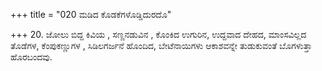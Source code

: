 +++
title = "020 ಮಡಿದ ಕೊಡಕೆಗಳೊಡ್ಡಿದುರದೊ"

+++
20. ಜೋಲು ಬಿದ್ದ ಕಿವಿಯ , ಸಣ್ಣನಡುವಿನ , ಕೊಂಕಿದ ಉಗುರಿನ,  ಉದ್ದವಾದ ದೇಹದ, ಮಾಂಸವಿಲ್ಲದ ತೊಡೆಗಳ, ಕೆಂಪುಕಣ್ಣುಗಳ , ಸಿಡಿಲಗರ್ಜನೆ ಹೊಂದಿದ, ಬೇಟೆನಾಯಿಗಳು ಆಕಾಶವನ್ನೇ ತುಡುಕುವಂತೆ ಬೊಗಳುತ್ತಾ  ಹೊರಬಂದವು.
